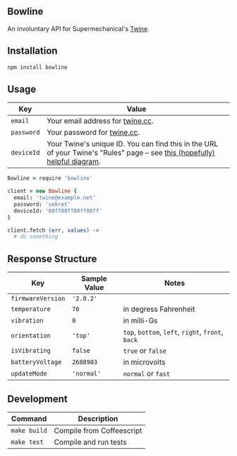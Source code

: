 Bowline
-------

An involuntary API for Supermechanical's [Twine][0].


## Installation

```bash
npm install bowline
```


## Usage

Key        | Value
---        | -----
`email`    | Your email address for [twine.cc][1].
`password` | Your password for [twine.cc][1].
`deviceId` | Your Twine's unique ID. You can find this in the URL of your Twine's "Rules" page – see [this (hopefully) helpful diagram][2].

[0]: http://supermechanical.com/twine/
[1]: https://twine.cc/login
[2]: http://cl.ly/TeNO/Screen_Shot_2014-01-30_at_12.40.48_PM.jpg

```coffeescript
Bowline = require 'bowline'

client = new Bowline {
  email: 'twine@example.net'
  password: 'sekret'
  deviceId: '00ff00ff00ff00ff'
}

client.fetch (err, values) ->
  # do something
```


## Response Structure

Key               | Sample Value | Notes
---               | ------------ | -----
`firmwareVersion` | `'2.0.2'`    |
`temperature`     | `70`         | in degress Fahrenheit
`vibration`       | `0`          | in milli-Gs
`orientation`     | `'top'`      | `top`, `bottom`, `left`, `right`, `front`, `back`
`isVibrating`     | `false`      | `true` or `false`
`batteryVoltage`  | `2688903`    | in microvolts
`updateMode`      | `'normal'`   | `normal` or `fast`


## Development

Command      | Description
-------      | ------------
`make build` | Compile from Coffeescript
`make test`  | Compile and run tests
